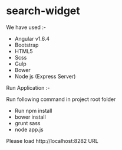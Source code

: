# search-widget

We have used :- 
  - Angular v1.6.4
  - Bootstrap
  - HTML5
  - Scss
  - Gulp
  - Bower
  - Node js (Express Server)
  
Run Application :- 

Run following command in project root folder 
  - Run npm install 
  - bower install
  - grunt sass
  - node app.js

Please load http://localhost:8282 URL




